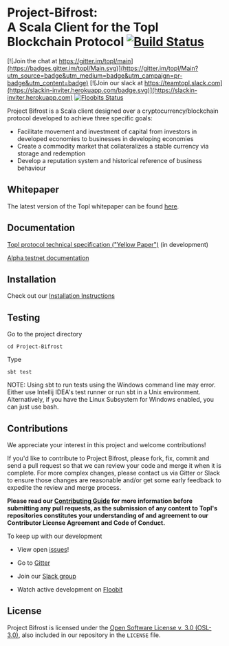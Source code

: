 Project-Bifrost:<br/>A Scala Client for the Topl Blockchain Protocol [![Build Status](https://travis-ci.org/Topl/Project-Bifrost.svg?branch=master)](https://travis-ci.org/Topl/Project-Bifrost)
====================================================================================================================================================================================

[![Join the chat at https://gitter.im/topl/main](https://badges.gitter.im/topl/Main.svg)](https://gitter.im/topl/Main?utm_source=badge&utm_medium=badge&utm_campaign=pr-badge&utm_content=badge)
[![Join our slack at https://teamtopl.slack.com](https://slackin-inviter.herokuapp.com/badge.svg)](https://slackin-inviter.herokuapp.com)
[![Floobits Status](https://floobits.com/mpk2/Project-Bifrost.svg)](https://floobits.com/mpk2/Project-Bifrost)

Project Bifrost is a Scala client designed over a cryptocurrency/blockchain protocol developed to achieve three specific goals:
- Facilitate movement and investment of capital from investors in developed economies to businesses in developing economies
- Create a commodity market that collateralizes a stable currency via storage and redemption
- Develop a reputation system and historical reference of business behaviour


Whitepaper
----------
The latest version of the Topl whitepaper can be found [here](https://topl.co/whitepaper).


Documentation
-------------
[Topl protocol technical specification ("Yellow Paper")](https://github.com/Topl/yellowpaper) (in development)

[Alpha testnet documentation](https://github.com/Topl/Project-Bifrost/wiki/Alpha-Testnet-Guide)


Installation
-------------------
Check out our [Installation Instructions](https://github.com/Topl/Project-Bifrost/wiki/Installation-Instructions-For-Linux)


Testing
-------
Go to the project directory

`cd Project-Bifrost`

Type

`sbt test`

NOTE: Using sbt to run tests using the Windows command line may error. Either use Intellij IDEA's test runner or run sbt in a Unix environment. Alternatively, if you have the Linux Subsystem for Windows enabled, you can just use bash.


Contributions
-------------

We appreciate your interest in this project and welcome contributions!

If you'd like to contribute to Project Bifrost, please fork, fix, commit and send a pull request so that we can review your code and merge it when it is complete. For more complex changes, please contact us via Gitter or Slack to ensure those changes are reasonable and/or get some early feedback to expedite the review and merge process.

**Please read our [Contributing Guide](https://github.com/Topl/Project-Bifrost/blob/master/CONTRIBUTING.md) for more information before submitting any pull requests, as the submission of any content to Topl's repositories constitutes your understanding of and agreement to our Contributor License Agreement and Code of Conduct.**

To keep up with our development

- View open [issues](https://github.com/Topl/Project-Bifrost/issues)!

- Go to [Gitter](https://gitter.im/topl/main)

- Join our [Slack group](https://slackin-inviter.herokuapp.com)

- Watch active development on [ Floobit](https://floobits.com/mpk2/Project-Bifrost)


License
-------
Project Bifrost is licensed under the
[Open Software License v. 3.0 (OSL-3.0)](https://opensource.org/licenses/OSL-3.0), also included
in our repository in the `LICENSE` file.
